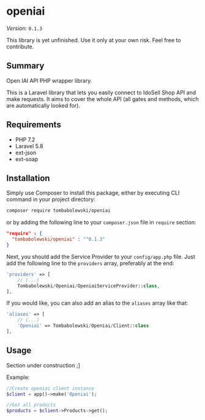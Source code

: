 # openiai

*Version:* `0.1.3`

This library is yet unfinished. Use it only at your own risk.
Feel free to contribute.


## Summary

Open IAI API PHP wrapper library.

This is a Laravel library that lets you easily connect to IdoSell Shop API 
and make requests. It aims to cover the whole API (all gates and methods,
 which are automatically looked for).
                   

## Requirements
* PHP 7.2
* Laravel 5.8
* ext-json
* ext-soap

## Installation

Simply use Composer to install this package, either by executing CLI command
in your project directory:

```bash
composer require tombabolewski/openiai
```

or by adding the following line to your `composer.json` file in `require`
section:

```json
"require" : {
  "tombabolewski/openiai" : "^0.1.3"
}
```

Next, you should add the Service Provider to your `config/app.php` file.
Just add the following line to the `providers` array, preferably at the end:

```php
'providers' => [
    // (...)
    Tombabolewski/Openiai/OpeniaiServiceProvider::class,
],
```

If you would like, you can also add an alias to the `aliases` array like that:
```php
'aliases' => [
    // (...)
    'Openiai' => Tombabolewski/Openiai/Client::class
],
```


## Usage

Section under construction ;]

Example:
```php
//Create openiai client instance
$client = app()->make('Openiai');

//Get all products
$products = $client->Products->get();
```